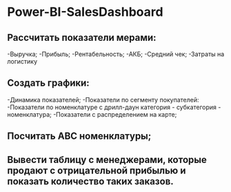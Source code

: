 # Power-BI-SalesDashboard

## Рассчитать показатели мерами:
-Выручка;
-Прибыль;
-Рентабельность;
-АКБ;
-Средний чек;
-Затраты на логистику

## Создать графики:
-Динамика показателей;
-Показатели по сегменту покупателей:
-Показатели по номенклатуре с дрилл-даун категория - субкатегория - номенклатура;
-Показатели с распределением на карте;
## Посчитать АВС номенклатуры;
## Вывести таблицу с менеджерами, которые продают с отрицательной прибылью и показать количество таких заказов.
